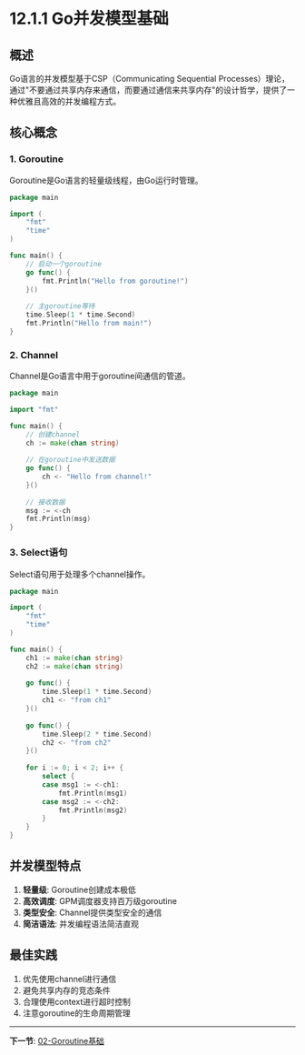 # 12.1.1 Go并发模型基础

## 概述

Go语言的并发模型基于CSP（Communicating Sequential Processes）理论，通过"不要通过共享内存来通信，而要通过通信来共享内存"的设计哲学，提供了一种优雅且高效的并发编程方式。

## 核心概念

### 1. Goroutine

Goroutine是Go语言的轻量级线程，由Go运行时管理。

```go
package main

import (
    "fmt"
    "time"
)

func main() {
    // 启动一个goroutine
    go func() {
        fmt.Println("Hello from goroutine!")
    }()
    
    // 主goroutine等待
    time.Sleep(1 * time.Second)
    fmt.Println("Hello from main!")
}
```

### 2. Channel

Channel是Go语言中用于goroutine间通信的管道。

```go
package main

import "fmt"

func main() {
    // 创建channel
    ch := make(chan string)
    
    // 在goroutine中发送数据
    go func() {
        ch <- "Hello from channel!"
    }()
    
    // 接收数据
    msg := <-ch
    fmt.Println(msg)
}
```

### 3. Select语句

Select语句用于处理多个channel操作。

```go
package main

import (
    "fmt"
    "time"
)

func main() {
    ch1 := make(chan string)
    ch2 := make(chan string)
    
    go func() {
        time.Sleep(1 * time.Second)
        ch1 <- "from ch1"
    }()
    
    go func() {
        time.Sleep(2 * time.Second)
        ch2 <- "from ch2"
    }()
    
    for i := 0; i < 2; i++ {
        select {
        case msg1 := <-ch1:
            fmt.Println(msg1)
        case msg2 := <-ch2:
            fmt.Println(msg2)
        }
    }
}
```

## 并发模型特点

1. **轻量级**: Goroutine创建成本极低
2. **高效调度**: GPM调度器支持百万级goroutine
3. **类型安全**: Channel提供类型安全的通信
4. **简洁语法**: 并发编程语法简洁直观

## 最佳实践

1. 优先使用channel进行通信
2. 避免共享内存的竞态条件
3. 合理使用context进行超时控制
4. 注意goroutine的生命周期管理

---

**下一节**: [02-Goroutine基础](02-Goroutine基础.md)
